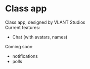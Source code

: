 # Class app
Class app, designed by VLANT Studios <br>
Current features:
- Chat (with avatars, names)

Coming soon:
- notifications
- polls
